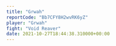 ```yaml
---
title: "Grwah"
reportCode: "Bb7CFY8H2wvRK6yZ"
player: "Grwah"
fight: "Void Reaver"
date: 2021-10-27T18:44:38.310000+00:00
---
```

